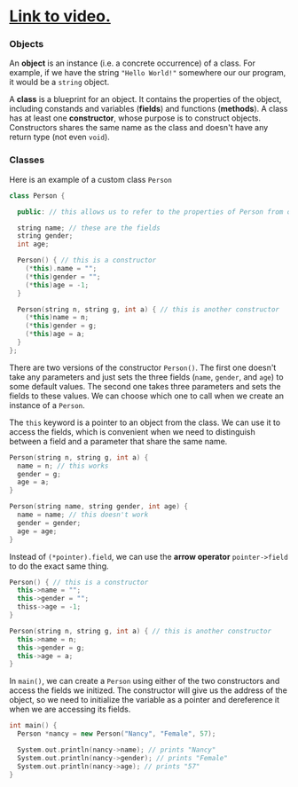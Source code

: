# [Link to video.](https://www.youtube.com/watch?v=jyTUJYjpfkM&list=PLVD25niNi0Bklbh7Po--kFFLXFxxoIDUJ)

### Objects

An **object** is an instance (i.e. a concrete occurrence) of a class. For example, if we have the string `"Hello World!"` somewhere our our program, it would be a `string` object. 

A **class** is a blueprint for an object. It contains the properties of the object, including constands and variables (**fields**) and functions (**methods**). A class has at least one **constructor**, whose purpose is to construct objects. Constructors shares the same name as the class and doesn't have any return type (not even `void`). 

### Classes

Here is an example of a custom class `Person`

```cpp
class Person {

  public: // this allows us to refer to the properties of Person from outside the class

  string name; // these are the fields
  string gender;
  int age;

  Person() { // this is a constructor
    (*this).name = ""; 
    (*this)gender = "";
    (*this)age = -1;
  }

  Person(string n, string g, int a) { // this is another constructor
    (*this)name = n;
    (*this)gender = g;
    (*this)age = a;
  }
};
```

There are two versions of the constructor `Person()`. The first one doesn't take any parameters and just sets the three fields (`name`, `gender`, and `age`) to some default values. The second one takes three parameters and sets the fields to these values. We can choose which one to call when we create an instance of a `Person`.

The `this` keyword is a pointer to an object from the class. We can use it to access the fields, which is convenient when we need to distinguish between a field and a parameter that share the same name.

```cpp
Person(string n, string g, int a) { 
  name = n; // this works
  gender = g;
  age = a;
} 
```

```cpp
Person(string name, string gender, int age) { 
  name = name; // this doesn't work
  gender = gender;
  age = age;
} 
```

Instead of `(*pointer).field`, we can use the **arrow operator** `pointer->field` to do the exact same thing.

```cpp
Person() { // this is a constructor
  this->name = ""; 
  this->gender = "";
  thiss->age = -1;
}

Person(string n, string g, int a) { // this is another constructor
  this->name = n;
  this->gender = g;
  this->age = a;
}
```

In `main()`, we can create a `Person` using either of the two constructors and access the fields we initized. The constructor will give us the address of the object, so we need to initialize the variable as a pointer and dereference it when we are accessing its fields.

```cpp
int main() {
  Person *nancy = new Person("Nancy", "Female", 57);

  System.out.println(nancy->name); // prints "Nancy"
  System.out.println(nancy->gender); // prints "Female"
  System.out.println(nancy->age); // prints "57"
} 
```
